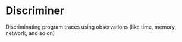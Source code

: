 # Discriminer
Discriminating program traces using observations (like time, memory, network, and so on)

